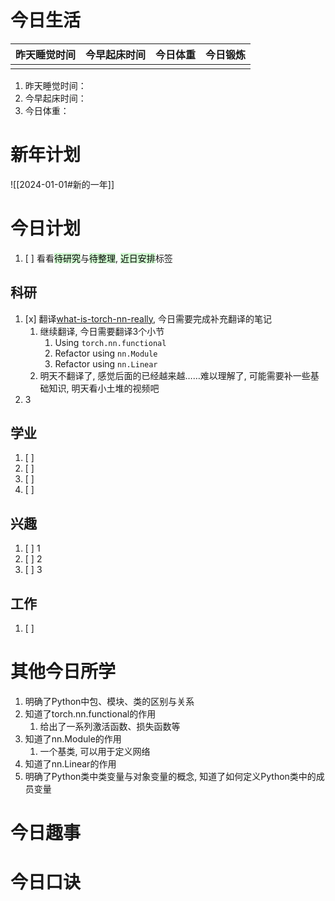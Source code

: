
# 今日生活

| 昨天睡觉时间 | 今早起床时间 | 今日体重 | 今日锻炼 |
| ---- | ---- | ---- | ---- |
|  |  |  |  |

1. 昨天睡觉时间：
2. 今早起床时间：
3. 今日体重：

# 新年计划

![[2024-01-01#新的一年]]

# 今日计划

1. [ ] 看看<mark style="background: #BBFABBA6;">待研究</mark>与<mark style="background: #BBFABBA6;">待整理</mark>,  <mark style="background: #BBFABBA6;">近日安排</mark>标签

## 科研

1. [x]  翻译[what-is-torch-nn-really](https://pytorch.org/tutorials/beginner/nn_tutorial.html#what-is-torch-nn-really), 今日需要完成补充翻译的笔记
	1. 继续翻译, 今日需要翻译3个小节
		1. Using `torch.nn.functional`
		2. Refactor using `nn.Module`
		3. Refactor using `nn.Linear`
	2. 明天不翻译了, 感觉后面的已经越来越……难以理解了, 可能需要补一些基础知识, 明天看小土堆的视频吧
2. 3 
 
## 学业

1. [ ] 
2. [ ] 
3. [ ] 
4. [ ] 

## 兴趣

1. [ ] 1
2. [ ] 2
3. [ ] 3 


## 工作

1. [ ] 

# 其他今日所学

1. 明确了Python中包、模块、类的区别与关系
2. 知道了torch.nn.functional的作用
	1. 给出了一系列激活函数、损失函数等
3. 知道了nn.Module的作用
	1. 一个基类, 可以用于定义网络
4. 知道了nn.Linear的作用
5. 明确了Python类中类变量与对象变量的概念, 知道了如何定义Python类中的成员变量

# 今日趣事



# 今日口诀



